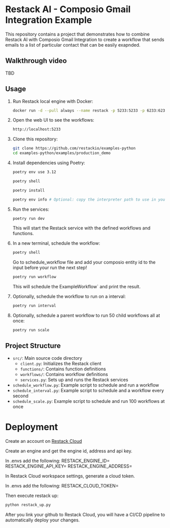 # Restack AI - Composio Gmail Integration Example

This repository contains a project that demonstrates how to combine Restack AI with Composio Gmail Integration to create a workflow that sends emails to a list of particular contact that can be easily exapnded.

## Walkthrough video

TBD

## Usage

1. Run Restack local engine with Docker:

   ```bash
   docker run -d --pull always --name restack -p 5233:5233 -p 6233:6233 -p 7233:7233 ghcr.io/restackio/restack:main
   ```

2. Open the web UI to see the workflows:

   ```bash
   http://localhost:5233
   ```

3. Clone this repository:

   ```bash
   git clone https://github.com/restackio/examples-python
   cd examples-python/examples/production_demo
   ```

4. Install dependencies using Poetry:

   ```bash
   poetry env use 3.12
   ```

   ```bash
   poetry shell
   ```

   ```bash
   poetry install
   ```

   ```bash
   poetry env info # Optional: copy the interpreter path to use in your IDE (e.g. Cursor, VSCode, etc.)
   ```

5. Run the services:

   ```bash
   poetry run dev
   ```

   This will start the Restack service with the defined workflows and functions.

6. In a new terminal, schedule the workflow:

   ```bash
   poetry shell
   ```

   Go to schedule_workflow file and add your composio entity id to the input before your run the next step!

   ```bash
   poetry run workflow
   ```

   This will schedule the ExampleWorkflow` and print the result.

7. Optionally, schedule the workflow to run on a interval:

   ```bash
   poetry run interval
   ```

8. Optionally, schedule a parent workflow to run 50 child workflows all at once:

   ```bash
   poetry run scale
   ```

## Project Structure

- `src/`: Main source code directory
  - `client.py`: Initializes the Restack client
  - `functions/`: Contains function definitions
  - `workflows/`: Contains workflow definitions
  - `services.py`: Sets up and runs the Restack services
- `schedule_workflow.py`: Example script to schedule and run a workflow
- `schedule_interval.py`: Example script to schedule and a workflow every second
- `schedule_scale.py`: Example script to schedule and run 100 workflows at once

# Deployment

Create an account on [Restack Cloud](https://console.restack.io)

Create an engine and get the engine id, address and api key.

In .envs add the following:
RESTACK_ENGINE_ID=<your-engine-id>
RESTACK_ENGINE_API_KEY=<your-engine-api-key>
RESTACK_ENGINE_ADDRESS=<your-engine-address>

In Restack Cloud workspace settings, generate a cloud token.

In .envs add the following:
RESTACK_CLOUD_TOKEN=<your-cloud-token>

Then execute restack up:

```bash
python restack_up.py
```

After you link your github to Restack Cloud, you will have a CI/CD pipeline to automatically deploy your changes.

